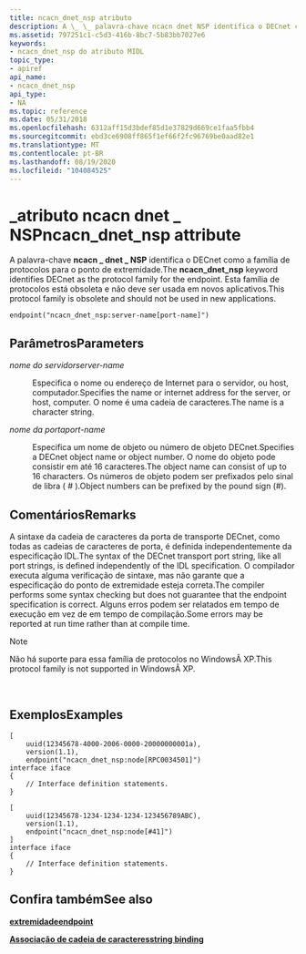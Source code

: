 ```yaml
---
title: ncacn_dnet_nsp atributo
description: A \_ \_ palavra-chave ncacn dnet NSP identifica o DECnet como a família de protocolos para o ponto de extremidade. Esta família de protocolos está obsoleta e não deve ser usada em novos aplicativos.
ms.assetid: 797251c1-c5d3-416b-8bc7-5b83bb7027e6
keywords:
- ncacn_dnet_nsp do atributo MIDL
topic_type:
- apiref
api_name:
- ncacn_dnet_nsp
api_type:
- NA
ms.topic: reference
ms.date: 05/31/2018
ms.openlocfilehash: 6312aff15d3bdef85d1e37829d669ce1faa5fbb4
ms.sourcegitcommit: ebd3ce6908ff865f1ef66f2fc96769be0aad82e1
ms.translationtype: MT
ms.contentlocale: pt-BR
ms.lasthandoff: 08/19/2020
ms.locfileid: "104084525"
---
```

# <a name="ncacn_dnet_nsp-attribute"></a><span data-ttu-id="a8c33-105">\_atributo ncacn dnet \_ NSP</span><span class="sxs-lookup"><span data-stu-id="a8c33-105">ncacn\_dnet\_nsp attribute</span></span>

<span data-ttu-id="a8c33-106">A palavra-chave **ncacn \_ dnet \_ NSP** identifica o DECnet como a família de protocolos para o ponto de extremidade.</span><span class="sxs-lookup"><span data-stu-id="a8c33-106">The **ncacn\_dnet\_nsp** keyword identifies DECnet as the protocol family for the endpoint.</span></span> <span data-ttu-id="a8c33-107">Esta família de protocolos está obsoleta e não deve ser usada em novos aplicativos.</span><span class="sxs-lookup"><span data-stu-id="a8c33-107">This protocol family is obsolete and should not be used in new applications.</span></span>

``` syntax
endpoint("ncacn_dnet_nsp:server-name[port-name]")
```

## <a name="parameters"></a><span data-ttu-id="a8c33-108">Parâmetros</span><span class="sxs-lookup"><span data-stu-id="a8c33-108">Parameters</span></span>

<dl> <dt>

<span data-ttu-id="a8c33-109">*nome do servidor*</span><span class="sxs-lookup"><span data-stu-id="a8c33-109">*server-name*</span></span> 
</dt> <dd>

<span data-ttu-id="a8c33-110">Especifica o nome ou endereço de Internet para o servidor, ou host, computador.</span><span class="sxs-lookup"><span data-stu-id="a8c33-110">Specifies the name or internet address for the server, or host, computer.</span></span> <span data-ttu-id="a8c33-111">O nome é uma cadeia de caracteres.</span><span class="sxs-lookup"><span data-stu-id="a8c33-111">The name is a character string.</span></span>

</dd> <dt>

<span data-ttu-id="a8c33-112">*nome da porta*</span><span class="sxs-lookup"><span data-stu-id="a8c33-112">*port-name*</span></span> 
</dt> <dd>

<span data-ttu-id="a8c33-113">Especifica um nome de objeto ou número de objeto DECnet.</span><span class="sxs-lookup"><span data-stu-id="a8c33-113">Specifies a DECnet object name or object number.</span></span> <span data-ttu-id="a8c33-114">O nome do objeto pode consistir em até 16 caracteres.</span><span class="sxs-lookup"><span data-stu-id="a8c33-114">The object name can consist of up to 16 characters.</span></span> <span data-ttu-id="a8c33-115">Os números de objeto podem ser prefixados pelo sinal de libra ( \# ).</span><span class="sxs-lookup"><span data-stu-id="a8c33-115">Object numbers can be prefixed by the pound sign (\#).</span></span>

</dd> </dl>

## <a name="remarks"></a><span data-ttu-id="a8c33-116">Comentários</span><span class="sxs-lookup"><span data-stu-id="a8c33-116">Remarks</span></span>

<span data-ttu-id="a8c33-117">A sintaxe da cadeia de caracteres da porta de transporte DECnet, como todas as cadeias de caracteres de porta, é definida independentemente da especificação IDL.</span><span class="sxs-lookup"><span data-stu-id="a8c33-117">The syntax of the DECnet transport port string, like all port strings, is defined independently of the IDL specification.</span></span> <span data-ttu-id="a8c33-118">O compilador executa alguma verificação de sintaxe, mas não garante que a especificação do ponto de extremidade esteja correta.</span><span class="sxs-lookup"><span data-stu-id="a8c33-118">The compiler performs some syntax checking but does not guarantee that the endpoint specification is correct.</span></span> <span data-ttu-id="a8c33-119">Alguns erros podem ser relatados em tempo de execução em vez de em tempo de compilação.</span><span class="sxs-lookup"><span data-stu-id="a8c33-119">Some errors may be reported at run time rather than at compile time.</span></span>

> [!Note]  
> <span data-ttu-id="a8c33-120">Não há suporte para essa família de protocolos no WindowsÂ XP.</span><span class="sxs-lookup"><span data-stu-id="a8c33-120">This protocol family is not supported in WindowsÂ XP.</span></span>

 

## <a name="examples"></a><span data-ttu-id="a8c33-121">Exemplos</span><span class="sxs-lookup"><span data-stu-id="a8c33-121">Examples</span></span>

``` syntax
[   
    uuid(12345678-4000-2006-0000-20000000001a), 
    version(1.1), 
    endpoint("ncacn_dnet_nsp:node[RPC0034501]") 
interface iface
{
    // Interface definition statements.
}

[
    uuid(12345678-1234-1234-1234-123456789ABC), 
    version(1.1), 
    endpoint("ncacn_dnet_nsp:node[#41]") 
] 
interface iface
{
    // Interface definition statements.
}
```

## <a name="see-also"></a><span data-ttu-id="a8c33-122">Confira também</span><span class="sxs-lookup"><span data-stu-id="a8c33-122">See also</span></span>

<dl> <dt>

[<span data-ttu-id="a8c33-123">**extremidade**</span><span class="sxs-lookup"><span data-stu-id="a8c33-123">**endpoint**</span></span>](endpoint.md)
</dt> <dt>

[<span data-ttu-id="a8c33-124">**Associação de cadeia de caracteres**</span><span class="sxs-lookup"><span data-stu-id="a8c33-124">**string binding**</span></span>](/windows/desktop/Rpc/string-binding)
</dt> </dl>

 

 